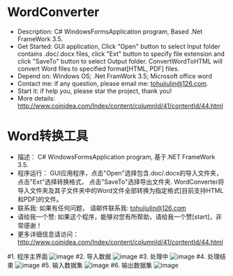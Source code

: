 # WordConverter
- Description: C# WindowsFormsApplication program, Based .Net FrameWork 3.5.
- Get Started: GUI application, Click "Open" button to select Input folder contains .doc/.docx files, click "Ext" button to specify file extension and click "SaveTo" button to select Output folder. ConvertWordToHTML will convert Word files to specified format[HTML, PDF] files.
- Depend on: Windows OS; .Net FramWork 3.5; Microsoft office word
- Contact me: if any question, please email me: tohujiulin@126.com.
- Start it: if help you, please star the project, thank you!
- More details: http://www.coinidea.com/Index/content/columnId/41/contentId/44.html

# Word转换工具
- 描述： C# WindowsFormsApplication program, 基于.NET FrameWork 3.5.
- 程序运行： GUI应用程序，点击"Open"选择包含.doc/.docx的导入文件夹，点击"Ext"选择转换格式， 点击"SaveTo"选择导出文件夹. WordConverter将导入文件夹及其子文件夹中的Word文件全部转换为指定格式[目前支持HTML和PDF]的文件。
- 联系我: 如果有任何问题， 请邮件联系我: tohujiulin@126.com
- 请给我一个赞: 如果这个程序，能够对您有所帮助，请给我一个赞[start]，非常感谢！
- 更多详细信息请访问：http://www.coinidea.com/Index/content/columnId/41/contentId/44.html

#1. 程序主界面
![image](https://github.com/hujiulin/WordConverter/blob/master/screenshots/Mainform.png)
#2. 导入数据
![image](https://github.com/hujiulin/WordConverter/blob/master/screenshots/Open.png)
#3. 处理中
![image](https://github.com/hujiulin/WordConverter/blob/master/screenshots/Processing.png)
#4. 处理结束
![image](https://github.com/hujiulin/WordConverter/blob/master/screenshots/Finished.png)
#5. 输入数据集
![image](https://github.com/hujiulin/WordConverter/blob/master/screenshots/Inputdata.png)
#6. 输出数据集
![image](https://github.com/hujiulin/WordConverter/blob/master/screenshots/Outputdata.png)
